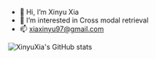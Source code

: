 - 👋 Hi, I’m Xinyu Xia
- 👀 I’m interested in Cross modal retrieval
- 📫 xiaxinyu97@gmail.com
  
![XinyuXia's GitHub stats](https://github-readme-stats.vercel.app/api?username=XinyuXia97&show_icons=true&theme=merko)
<!---
MrSummer123/MrSummer123 is a ✨ special ✨ repository because its `README.md` (this file) appears on your GitHub profile.
You can click the Preview link to take a look at your changes.
--->
